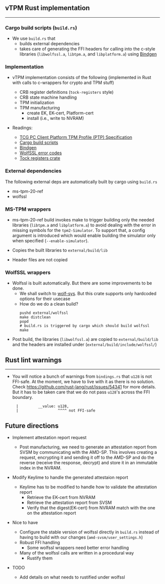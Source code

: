 ## vTPM Rust implementation
---

### Cargo build scripts (`build.rs`)

* We use `build.rs` that
  - builds external dependencies
  - takes care of generating the FFI headers
  for calling into the c-style libraries (`libwolfssl.a`, `libtpm.a`, and
  `libplatform.a`) using [Bindgen](https://github.com/rust-lang/rust-bindgen)

### Implementation

* vTPM implementation consists of the following (implemented in Rust with calls
  to c-wrappers for crypto and TPM stuff)
  * CRB register definitions (`tock-registers` style)
  * CRB state machine handling
  * TPM initialization
  * TPM manufacturing
    - create EK, EK-cert, Platform-cert
    - install (i.e., write to NVRAM)

* Readings:
  - [TCG PC Client Platform TPM Profile (PTP) Specification](https://trustedcomputinggroup.org/resource/pc-client-platform-tpm-profile-ptp-specification/)
  - [Cargo build scripts](https://doc.rust-lang.org/cargo/reference/build-scripts.html)
  - [Bindgen](https://rust-lang.github.io/rust-bindgen/)
  - [WolfSSL error codes](https://www.wolfssl.com/documentation/manuals/wolfssl/appendix06.html)
  - [Tock registers crate](https://crates.io/crates/tock-registers)

### External dependencies

The following external deps are automatically built by cargo using `build.rs`
* ms-tpm-20-ref
* wolfssl

### MS-TPM wrappers
* ms-tpm-20-ref build invokes make to trigger building only the needed
  libraries (`libtpm.a` and `libplatform.a`) to avoid dealing with the error in
  missing symbols for the `tpm2-Simulator`. To support that, a config argument
  is introduced which would enable building the simulator only when specified
  (`--enable-simulator`).

* Copies the built libraries to `external/build/lib`

* Header files are not copied

### WolfSSL wrappers
* Wolfssl is built automatically. But there are some improvements to be done.
  - We shall switch to [wolf-sys](https://crates.io/crates/wolfssl-sys). But this crate
    supports only hardcoded options for their usecase
  - How do we do a clean build?
    ```
    pushd external/wolfssl
    make distclean
    popd
    # build.rs is triggered by cargo which should build wolfssl
    make
    ```
* Post build, the libraries (`libwolfssl.a`) are copied to `external/build/lib`
  and the headers are installed under (`external/build/include/wolfssl/`)

## Rust lint warnings
---

* You will notice a bunch of warnings from `bindings.rs` that `u128` is not
  FFI-safe. At the moment, we have to live with it as there is no solution.
  Check https://github.com/rust-lang/rust/issues/54341 for more details. But it
  has to be taken care that we do not pass `u128`'s across the FFI boundary.
```
     |         __value: u128,
     |                  ^^^^ not FFI-safe
```


## Future directions

* Implement attestation report request
  - Post manufacturing, we need to generate an attestation report from SVSM by
    communicating with the AMD-SP. This involves creating a request, encrypting
    it and sending it off to the AMD-SP and do the reverse (receive the
    response, decrypt) and store it in an immutable index in the NVRAM.

* Modify Keylime to handle the generated attestaion report
  - Keylime has to be modified to handle how to validate the attestation report
    - Retrieve the EK-cert from NVRAM
    - Retrieve the attestation report from SVSM
    - Verify that the digest(EK-cert) from NVRAM match with the one on the
      attestation report

* Nice to have
  - Configure the stable version of wolfssl directly in `build.rs` instead of
    having to build with our changes (`amd-svsm/user_settings.h`)
  - Robust FFI handling
    - Some wolfssl wrappers need better error handling
  - Many of the wolfssl calls are written in a procedural way
    - Rustify them

* TODO
  - Add details on what needs to rustified under wolfssl
